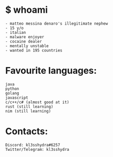 # $ whoami
```
- matteo messina denaro's illegitimate nephew
- 15 y/o
- italian
- malware enjoyer
- cocaine dealer
- mentally unstable
- wanted in 195 countries
```

# Favourite languages:
```
java
python
golang
javascript
c/c++/c# (almost good at it)
rust (still learning)
nim (still learning)
```
# Contacts:
```
Discord: kl3sshydra#6257
Twitter/Telegram: kl3sshydra
```
